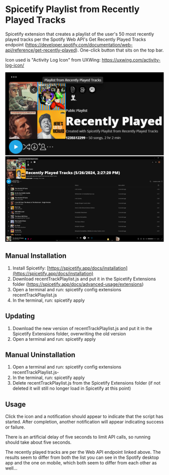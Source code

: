 # Spicetify Playlist from Recently Played Tracks

Spicetify extension that creates a playlist of the user's 50 most recently played tracks per the Spotify Web API's Get Recently Played Tracks endpoint (https://developer.spotify.com/documentation/web-api/reference/get-recently-played). One-click button that sits on the top bar.

Icon used is "Activity Log Icon" from UXWing: https://uxwing.com/activity-log-icon/

![sample](/sample1.png)
![sample](/sample2.png)

## Manual Installation

1. Install Spicetify: [https://spicetify.app/docs/installation](https://spicetify.app/docs/installation)
2. Download recentTrackPlaylist.js and put it in the Spicetify Extensions folder (https://spicetify.app/docs/advanced-usage/extensions)
3. Open a terminal and run: spicetify config extensions recentTrackPlaylist.js
4. In the terminal, run: spicetify apply

## Updating

1. Download the new version of recentTrackPlaylist.js and put it in the Spicetify Extensions folder, overwriting the old version
2. Open a terminal and run: spicetify apply

## Manual Uninstallation

1. Open a terminal and run: spicetify config extensions recentTrackPlaylist.js-
2. In the terminal, run: spicetify apply
3. Delete recentTrackPlaylist.js from the Spicetify Extensions folder (if not deleted it will still no longer load in Spicetify at this point)

## Usage

Click the icon and a notification should appear to indicate that the script has started. After completion, another notification will appear indicating success or failure.

There is an artificial delay of five seconds to limit API calls, so running should take about five seconds.

The recently played tracks are per the Web API endpoint linked above. The results seem to differ from both the list you can see in the Spotify desktop app and the one on mobile, which both seem to differ from each other as well...